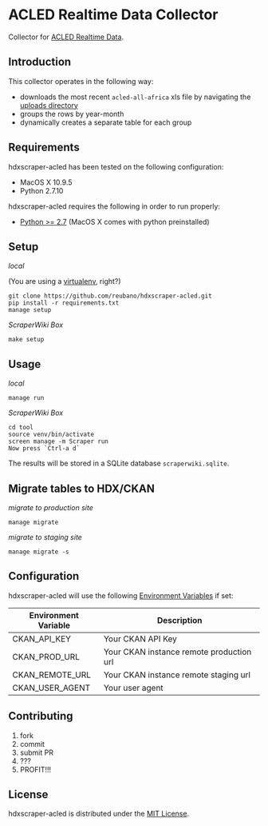 # ACLED Realtime Data Collector

Collector for [ACLED Realtime Data](http://www.acleddata.com/data/realtime-data-2015/).

## Introduction

This collector operates in the following way:

- downloads the most recent `acled-all-africa` xls file by navigating the [uploads directory](http://www.acleddata.com/wp-content/uploads/)
- groups the rows by year-month
- dynamically creates a separate table for each group

## Requirements

hdxscraper-acled has been tested on the following configuration:

- MacOS X 10.9.5
- Python 2.7.10

hdxscraper-acled requires the following in order to run properly:

- [Python >= 2.7](http://www.python.org/download) (MacOS X comes with python preinstalled)

## Setup

*local*

(You are using a [virtualenv](http://www.virtualenv.org/en/latest/index.html), right?)

    git clone https://github.com/reubano/hdxscraper-acled.git
    pip install -r requirements.txt
    manage setup

*ScraperWiki Box*

    make setup

## Usage

*local*

    manage run

*ScraperWiki Box*

    cd tool
    source venv/bin/activate
    screen manage -m Scraper run
    Now press `Ctrl-a d`

The results will be stored in a SQLite database `scraperwiki.sqlite`.

## Migrate tables to HDX/CKAN

*migrate to production site*

    manage migrate

*migrate to staging site*

    manage migrate -s

## Configuration

hdxscraper-acled will use the following [Environment Variables](http://www.cyberciti.biz/faq/set-environment-variable-linux/) if set:

Environment Variable|Description
--------------------|-----------
CKAN_API_KEY|Your CKAN API Key
CKAN_PROD_URL|Your CKAN instance remote production url
CKAN_REMOTE_URL|Your CKAN instance remote staging url
CKAN_USER_AGENT|Your user agent

## Contributing

1. fork
2. commit
3. submit PR
4. ???
5. PROFIT!!!

## License

hdxscraper-acled is distributed under the [MIT License](http://opensource.org/licenses/MIT).
